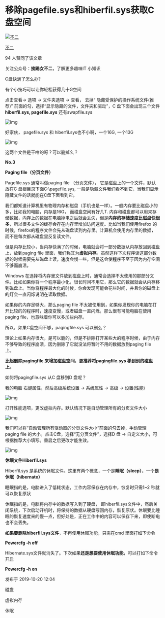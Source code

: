 # 移除pagefile.sys和hiberfil.sys获取C盘空间

[![不二](https://pic2.zhimg.com/v2-951dd6d5051fea37003ff2f9b4db1065_xs.jpg?source=172ae18b)](https://www.zhihu.com/people/bu-er-63-98-91)

[不二](https://www.zhihu.com/people/bu-er-63-98-91)





94 人赞同了该文章

关注公众号：**挨踢女不二**，了解更多趣味IT 小知识

C盘快满了怎么办?

有个小技巧可以让你轻松获得几十G空间

点击查看-> 选项 -> 文件夹选项 -> 查看， 去掉“ 隐藏受保护的操作系统文件(推荐)” 前面的勾，选择“显示隐藏的文件，文件夹和驱动”，C 盘下面会出现三个文件**hiberfil.sys, pagefile.sys** 还有swapfile.sys

![img](https://pic1.zhimg.com/80/v2-d071b53e639ae3069865f0554debcd54_1440w.jpg)

好家伙， pagefile.sys 和 hiberfil.sys也不小啊，一个16G, 一个13G

![img](https://pic4.zhimg.com/80/v2-369f5ef3e4156b01050ea208decb663b_1440w.jpg)

这两个文件是干啥的呀？可以删掉么？

**No.3**

**Paging file（分页文件）**

Pagefile.sys 通常叫做paging file （分页文件）， 它是磁盘上的一个文件，默认放在C 盘根目录下面C:\pagefile.sys, 一般是隐藏文件我们看不到它，当我们显示隐藏文件的话就能在C盘下面看到它。



我们都知道计算机里有物理内存和磁盘（手机也是一样）。一般内存要比磁盘小的多，比如我的电脑，内存是16G， 而磁盘空间有好几T. 内存和磁盘都可以用来存储数据，内存上的数据在电脑掉电之后就会丢失，但是**内存的存储速度比磁盘快很多**，所以很多文件的缓存会存在内存里增加访问速度。比如当我们使用firefox 的时候，firefox的程序文件会先从磁盘读到内存里。计算机会使用内存里的数据，而不是每次都从磁盘里反复读文件。



但是内存比较小，当内存快满了的时候，电脑就会将一部分数据从内存放回到磁盘上，放到paging file 里面，我们称其为**虚拟内存**。虽然这样下次程序读这部分数据的时候需要先从磁盘上读，速度会慢一些，但是这会使程序不至于因为内存空间不够而崩溃。



Windows 在选择将内存里文件放到磁盘上时，通常会选择不太使用的那部分文件。比如如果你将一个程序最小化，很长时间不用它，那么它的数据就会从内存移到磁盘上。当你将程序最大化的时候，你会发现可能会花些时间，并且你的磁盘上的灯会一直闪烁说明在读取数据。



如果你的内存足够大，那么paging file 不太被使用到，如果你发现你的电脑在打开比较的的程序时，速度变慢，或者磁盘一直闪烁，那么很有可能电脑在使用paging file，也意味着你可以多加些内存。



所以，如果C盘空间不够，pagingfile.sys 可以删么？



理论上如果内存很大，是可以删的，但是不排除打开某些大的程序时候，由于内存不够导致的程序崩溃，因为删除了它就没法将暂时不用的数据放到paging file 上。



**比起删除pagingfile 来增加磁盘空间，更推荐将pagingfile.sys 移到别的磁盘上。**



如何将pagingfile.sys 从C 盘移到D 盘呢？

我的电脑 右键属性，然后高级系统设置 -> 系统属性 -> 高级 -> 设置(性能)

![img](https://pic1.zhimg.com/80/v2-9343db37cb0af8fece8362b74c8d6da0_1440w.jpg)



打开性能选项，更改虚拟内存。默认情况下是自动管理所有的分页文件大小

![img](https://pic3.zhimg.com/80/v2-8046900e6373f5413b5dc0597a0169ca_1440w.jpg)



我们可以将“自动管理所有驱动器的分页文件大小”前面的勾去掉，手动管理paging file 的大小。点击C盘，选择“无分页文件”，选择D 盘 -> 自定义大小，可根据推荐大小填写。重启之后更改才能生效。

![img](https://pic2.zhimg.com/80/v2-8d28f63edcb38dcb4fc93e89fd93a5d5_1440w.jpg)



**休眠文件Hiberfil.sys**

Hiberfil.sys 是系统的休眠文件。这里有两个概念，一个是**睡眠（sleep）**，一个**是休眠（hibernate）**



睡眠指的是，电脑进入了低耗状态，工作内容保存在内存中，恢复时只需1~2 秒就可以恢复原状



休眠指的是，电脑将内存中的数据写入到了硬盘， 即hiberfil.sys文件中，然后关闭系统，下次启动开机时，将保持的数据从硬盘写回内存，恢复原状。休眠要比睡眠的恢复速度来的慢一点，但好处是，正在工作中的内容可以保存下来，即使断电也不会丢失。



**如果要删除hiberfil.sys文件**，不再使用休眠功能，只需在cmd 里面打如下命令

**Powercfg -h off**



Hibernate.sys文件就消失了。下次如果**还是想要使用休眠功能**，可以打如下命令开启

**Powercfg -h on**

发布于 2019-10-20 12:04

磁盘

虚拟内存

休眠